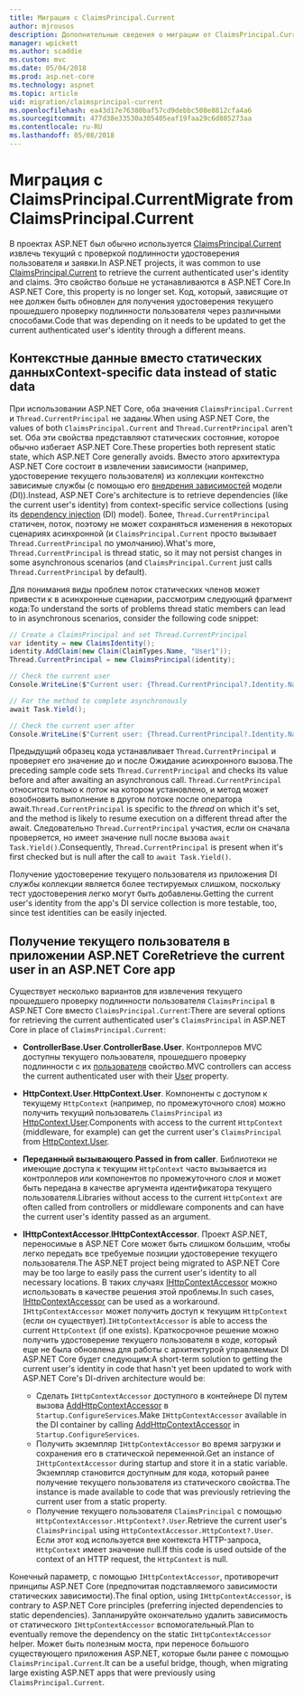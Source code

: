 ```yaml
---
title: Миграция с ClaimsPrincipal.Current
author: mjrousos
description: Дополнительные сведения о миграции от ClaimsPrincipal.Current для получения удостоверения текущего прошедшего проверку подлинности пользователя и утверждения в ASP.NET Core.
manager: wpickett
ms.author: scaddie
ms.custom: mvc
ms.date: 05/04/2018
ms.prod: asp.net-core
ms.technology: aspnet
ms.topic: article
uid: migration/claimsprincipal-current
ms.openlocfilehash: ea43d17e76380baf57cd9debbc508e8812cfa4a6
ms.sourcegitcommit: 477d38e33530a305405eaf19faa29c6d805273aa
ms.contentlocale: ru-RU
ms.lasthandoff: 05/08/2018
---
```

# <a name="migrate-from-claimsprincipalcurrent"></a><span data-ttu-id="e92d6-103">Миграция с ClaimsPrincipal.Current</span><span class="sxs-lookup"><span data-stu-id="e92d6-103">Migrate from ClaimsPrincipal.Current</span></span>

<span data-ttu-id="e92d6-104">В проектах ASP.NET был обычно используется [ClaimsPrincipal.Current](/dotnet/api/system.security.claims.claimsprincipal.current) извлечь текущий с проверкой подлинности удостоверения пользователя и заявки.</span><span class="sxs-lookup"><span data-stu-id="e92d6-104">In ASP.NET projects, it was common to use [ClaimsPrincipal.Current](/dotnet/api/system.security.claims.claimsprincipal.current) to retrieve the current authenticated user's identity and claims.</span></span> <span data-ttu-id="e92d6-105">Это свойство больше не устанавливаются в ASP.NET Core.</span><span class="sxs-lookup"><span data-stu-id="e92d6-105">In ASP.NET Core, this property is no longer set.</span></span> <span data-ttu-id="e92d6-106">Код, который, зависящие от нее должен быть обновлен для получения удостоверения текущего прошедшего проверку подлинности пользователя через различными способами.</span><span class="sxs-lookup"><span data-stu-id="e92d6-106">Code that was depending on it needs to be updated to get the current authenticated user's identity through a different means.</span></span>

## <a name="context-specific-data-instead-of-static-data"></a><span data-ttu-id="e92d6-107">Контекстные данные вместо статических данных</span><span class="sxs-lookup"><span data-stu-id="e92d6-107">Context-specific data instead of static data</span></span>

<span data-ttu-id="e92d6-108">При использовании ASP.NET Core, оба значения `ClaimsPrincipal.Current` и `Thread.CurrentPrincipal` не заданы.</span><span class="sxs-lookup"><span data-stu-id="e92d6-108">When using ASP.NET Core, the values of both `ClaimsPrincipal.Current` and `Thread.CurrentPrincipal` aren't set.</span></span> <span data-ttu-id="e92d6-109">Оба эти свойства представляют статических состояние, которое обычно избегает ASP.NET Core.</span><span class="sxs-lookup"><span data-stu-id="e92d6-109">These properties both represent static state, which ASP.NET Core generally avoids.</span></span> <span data-ttu-id="e92d6-110">Вместо этого архитектура ASP.NET Core состоит в извлечении зависимости (например, удостоверение текущего пользователя) из коллекции контекстно зависимые службы (с помощью его [внедрения зависимостей](xref:fundamentals/dependency-injection) модели (DI)).</span><span class="sxs-lookup"><span data-stu-id="e92d6-110">Instead, ASP.NET Core's architecture is to retrieve dependencies (like the current user's identity) from context-specific service collections (using its [dependency injection](xref:fundamentals/dependency-injection) (DI) model).</span></span> <span data-ttu-id="e92d6-111">Более, `Thread.CurrentPrincipal` статичен, поток, поэтому не может сохраняться изменения в некоторых сценариях асинхронной (и `ClaimsPrincipal.Current` просто вызывает `Thread.CurrentPrincipal` по умолчанию).</span><span class="sxs-lookup"><span data-stu-id="e92d6-111">What's more, `Thread.CurrentPrincipal` is thread static, so it may not persist changes in some asynchronous scenarios (and `ClaimsPrincipal.Current` just calls `Thread.CurrentPrincipal` by default).</span></span>

<span data-ttu-id="e92d6-112">Для понимания виды проблем поток статических членов может привести к в асинхронные сценарии, рассмотрим следующий фрагмент кода:</span><span class="sxs-lookup"><span data-stu-id="e92d6-112">To understand the sorts of problems thread static members can lead to in asynchronous scenarios, consider the following code snippet:</span></span>

```csharp
// Create a ClaimsPrincipal and set Thread.CurrentPrincipal
var identity = new ClaimsIdentity();
identity.AddClaim(new Claim(ClaimTypes.Name, "User1"));
Thread.CurrentPrincipal = new ClaimsPrincipal(identity);

// Check the current user
Console.WriteLine($"Current user: {Thread.CurrentPrincipal?.Identity.Name}");

// For the method to complete asynchronously
await Task.Yield();

// Check the current user after
Console.WriteLine($"Current user: {Thread.CurrentPrincipal?.Identity.Name}");
```

<span data-ttu-id="e92d6-113">Предыдущий образец кода устанавливает `Thread.CurrentPrincipal` и проверяет его значение до и после Ожидание асинхронного вызова.</span><span class="sxs-lookup"><span data-stu-id="e92d6-113">The preceding sample code sets `Thread.CurrentPrincipal` and checks its value before and after awaiting an asynchronous call.</span></span> <span data-ttu-id="e92d6-114">`Thread.CurrentPrincipal` относится только к *поток* на котором установлено, и метод может возобновить выполнение в другом потоке после оператора await.</span><span class="sxs-lookup"><span data-stu-id="e92d6-114">`Thread.CurrentPrincipal` is specific to the *thread* on which it's set, and the method is likely to resume execution on a different thread after the await.</span></span> <span data-ttu-id="e92d6-115">Следовательно `Thread.CurrentPrincipal` участия, если он сначала проверяется, но имеет значение null после вызова `await Task.Yield()`.</span><span class="sxs-lookup"><span data-stu-id="e92d6-115">Consequently, `Thread.CurrentPrincipal` is present when it's first checked but is null after the call to `await Task.Yield()`.</span></span>

<span data-ttu-id="e92d6-116">Получение удостоверение текущего пользователя из приложения DI службы коллекции является более тестируемых слишком, поскольку тест удостоверения легко могут быть добавлены.</span><span class="sxs-lookup"><span data-stu-id="e92d6-116">Getting the current user's identity from the app's DI service collection is more testable, too, since test identities can be easily injected.</span></span>

## <a name="retrieve-the-current-user-in-an-aspnet-core-app"></a><span data-ttu-id="e92d6-117">Получение текущего пользователя в приложении ASP.NET Core</span><span class="sxs-lookup"><span data-stu-id="e92d6-117">Retrieve the current user in an ASP.NET Core app</span></span>

<span data-ttu-id="e92d6-118">Существует несколько вариантов для извлечения текущего прошедшего проверку подлинности пользователя `ClaimsPrincipal` в ASP.NET Core вместо `ClaimsPrincipal.Current`:</span><span class="sxs-lookup"><span data-stu-id="e92d6-118">There are several options for retrieving the current authenticated user's `ClaimsPrincipal` in ASP.NET Core in place of `ClaimsPrincipal.Current`:</span></span>

* <span data-ttu-id="e92d6-119">**ControllerBase.User**.</span><span class="sxs-lookup"><span data-stu-id="e92d6-119">**ControllerBase.User**.</span></span> <span data-ttu-id="e92d6-120">Контроллеров MVC доступны текущего пользователя, прошедшего проверку подлинности с их [пользователя](/dotnet/api/microsoft.aspnetcore.mvc.controllerbase.user) свойство.</span><span class="sxs-lookup"><span data-stu-id="e92d6-120">MVC controllers can access the current authenticated user with their [User](/dotnet/api/microsoft.aspnetcore.mvc.controllerbase.user) property.</span></span>
* <span data-ttu-id="e92d6-121">**HttpContext.User**.</span><span class="sxs-lookup"><span data-stu-id="e92d6-121">**HttpContext.User**.</span></span> <span data-ttu-id="e92d6-122">Компоненты с доступом к текущему `HttpContext` (например, по промежуточного слоя) можно получить текущий пользователь `ClaimsPrincipal` из [HttpContext.User](/dotnet/api/microsoft.aspnetcore.http.httpcontext.user).</span><span class="sxs-lookup"><span data-stu-id="e92d6-122">Components with access to the current `HttpContext` (middleware, for example) can get the current user's `ClaimsPrincipal` from [HttpContext.User](/dotnet/api/microsoft.aspnetcore.http.httpcontext.user).</span></span>
* <span data-ttu-id="e92d6-123">**Переданный вызывающего**.</span><span class="sxs-lookup"><span data-stu-id="e92d6-123">**Passed in from caller**.</span></span> <span data-ttu-id="e92d6-124">Библиотеки не имеющие доступа к текущим `HttpContext` часто вызывается из контроллеров или компонентов по промежуточного слоя и может быть передана в качестве аргумента идентификатора текущего пользователя.</span><span class="sxs-lookup"><span data-stu-id="e92d6-124">Libraries without access to the current `HttpContext` are often called from controllers or middleware components and can have the current user's identity passed as an argument.</span></span>
* <span data-ttu-id="e92d6-125">**IHttpContextAccessor**.</span><span class="sxs-lookup"><span data-stu-id="e92d6-125">**IHttpContextAccessor**.</span></span> <span data-ttu-id="e92d6-126">Проект ASP.NET, переносимые в ASP.NET Core может быть слишком большим, чтобы легко передать все требуемые позиции удостоверение текущего пользователя.</span><span class="sxs-lookup"><span data-stu-id="e92d6-126">The ASP.NET project being migrated to ASP.NET Core may be too large to easily pass the current user's identity to all necessary locations.</span></span> <span data-ttu-id="e92d6-127">В таких случаях [IHttpContextAccessor](/dotnet/api/microsoft.aspnetcore.http.ihttpcontextaccessor) можно использовать в качестве решения этой проблемы.</span><span class="sxs-lookup"><span data-stu-id="e92d6-127">In such cases, [IHttpContextAccessor](/dotnet/api/microsoft.aspnetcore.http.ihttpcontextaccessor) can be used as a workaround.</span></span> <span data-ttu-id="e92d6-128">`IHttpContextAccessor` может получить доступ к текущим `HttpContext` (если он существует).</span><span class="sxs-lookup"><span data-stu-id="e92d6-128">`IHttpContextAccessor` is able to access the current `HttpContext` (if one exists).</span></span> <span data-ttu-id="e92d6-129">Краткосрочное решение можно получить удостоверение текущего пользователя в коде, который еще не была обновлена для работы с архитектурой управляемых DI ASP.NET Core будет следующим:</span><span class="sxs-lookup"><span data-stu-id="e92d6-129">A short-term solution to getting the current user's identity in code that hasn't yet been updated to work with ASP.NET Core's DI-driven architecture would be:</span></span>

  * <span data-ttu-id="e92d6-130">Сделать `IHttpContextAccessor` доступного в контейнере DI путем вызова [AddHttpContextAccessor](https://github.com/aspnet/Hosting/issues/793) в `Startup.ConfigureServices`.</span><span class="sxs-lookup"><span data-stu-id="e92d6-130">Make `IHttpContextAccessor` available in the DI container by calling [AddHttpContextAccessor](https://github.com/aspnet/Hosting/issues/793) in `Startup.ConfigureServices`.</span></span>
  * <span data-ttu-id="e92d6-131">Получить экземпляр `IHttpContextAccessor` во время загрузки и сохранения его в статической переменной.</span><span class="sxs-lookup"><span data-stu-id="e92d6-131">Get an instance of `IHttpContextAccessor` during startup and store it in a static variable.</span></span> <span data-ttu-id="e92d6-132">Экземпляр становится доступным для кода, который ранее получение текущего пользователя из статического свойства.</span><span class="sxs-lookup"><span data-stu-id="e92d6-132">The instance is made available to code that was previously retrieving the current user from a static property.</span></span>
  * <span data-ttu-id="e92d6-133">Получение текущего пользователя `ClaimsPrincipal` с помощью `HttpContextAccessor.HttpContext?.User`.</span><span class="sxs-lookup"><span data-stu-id="e92d6-133">Retrieve the current user's `ClaimsPrincipal` using `HttpContextAccessor.HttpContext?.User`.</span></span> <span data-ttu-id="e92d6-134">Если этот код используется вне контекста HTTP-запроса, `HttpContext` имеет значение null.</span><span class="sxs-lookup"><span data-stu-id="e92d6-134">If this code is used outside of the context of an HTTP request, the `HttpContext` is null.</span></span>

<span data-ttu-id="e92d6-135">Конечный параметр, с помощью `IHttpContextAccessor`, противоречит принципы ASP.NET Core (предпочитая подставляемого зависимости статических зависимости).</span><span class="sxs-lookup"><span data-stu-id="e92d6-135">The final option, using `IHttpContextAccessor`, is contrary to ASP.NET Core principles (preferring injected dependencies to static dependencies).</span></span> <span data-ttu-id="e92d6-136">Запланируйте окончательно удалить зависимость от статического `IHttpContextAccessor` вспомогательный.</span><span class="sxs-lookup"><span data-stu-id="e92d6-136">Plan to eventually remove the dependency on the static `IHttpContextAccessor` helper.</span></span> <span data-ttu-id="e92d6-137">Может быть полезным моста, при переносе большого существующего приложения ASP.NET, которые были ранее с помощью `ClaimsPrincipal.Current`.</span><span class="sxs-lookup"><span data-stu-id="e92d6-137">It can be a useful bridge, though, when migrating large existing ASP.NET apps that were previously using `ClaimsPrincipal.Current`.</span></span>
